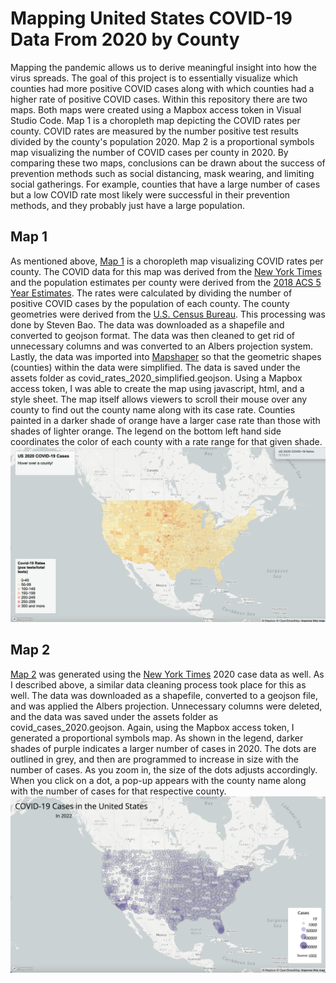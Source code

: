 # Mapping United States COVID-19 Data From 2020 by County 

Mapping the pandemic allows us to derive meaningful insight into how the virus spreads. The goal of this project is to essentially visualize which counties had more positive COVID cases along with which counties had a higher rate of positive COVID cases. Within this repository there are two maps. Both maps were created using a Mapbox access token in Visual Studio Code. Map 1 is a choropleth map depicting the COVID rates per county. COVID rates are measured by the number positive test results divided by the county's population 2020. Map 2 is a proportional symbols map visualizing the number of COVID cases per county in 2020. By comparing these two maps, conclusions can be drawn about the success of prevention methods such as social distancing, mask wearing, and limiting social gatherings. For example, counties that have a large number of cases but a low COVID rate most likely were successful in their prevention methods, and they probably just have a large population.

## Map 1
As mentioned above, [Map 1](https://zoedooley00.github.io/mapping_covid19/map1.html) is a choropleth map visualizing COVID rates per county. The COVID data for this map was derived from the [New York Times](https://github.com/nytimes/covid-19-data/blob/43d32dde2f87bd4dafbb7d23f5d9e878124018b8/live/us-counties.csv) and the population estimates per county were derived from the [2018 ACS 5 Year Estimates](https://www.census.gov/geographies/mapping-files/time-series/geo/carto-boundary-file.html). The rates were calculated by dividing the number of positive COVID cases by the population of each county. The county geometries were derived from the [U.S. Census Bureau](/Users/zoedooley/Desktop/SpringQ/Geog458/workspace/mapping_covid19). This processing was done by Steven Bao. The data was downloaded as a shapefile and converted to geojson format. The data was then cleaned to get rid of unnecessary columns and was converted to an Albers projection system. Lastly, the data was imported into [Mapshaper](https://mapshaper.org/) so that the geometric shapes (counties) within the data were simplified. The data is saved under the assets folder as covid_rates_2020_simplified.geojson. Using a Mapbox access token, I was able to create the map using javascript, html, and a style sheet. The map itself allows viewers to scroll their mouse over any county to find out the county name along with its case rate. Counties painted in a darker shade of orange have a larger case rate than those with shades of lighter orange. The legend on the bottom left hand side coordinates the color of each county with a rate range for that given shade.
![](img/map1.png)

## Map 2
[Map 2](https://zoedooley00.github.io/mapping_covid19/map2.html) was generated using the [New York Times](https://github.com/nytimes/covid-19-data/blob/43d32dde2f87bd4dafbb7d23f5d9e878124018b8/live/us-counties.csv) 2020 case data as well. As I described above, a similar data cleaning process took place for this as well. The data was downloaded as a shapefile, converted to a geojson file, and was applied the Albers projection. Unnecessary columns were deleted, and the data was saved under the assets folder as covid_cases_2020.geojson. Again, using the Mapbox access token, I generated a proportional symbols map. As shown in the legend, darker shades of purple indicates a larger number of cases in 2020. The dots are outlined in grey, and then are programmed to increase in size with the number of cases. As you zoom in, the size of the dots adjusts accordingly. When you click on a dot, a pop-up appears with the county name along with the number of cases for that respective county. 
![](img/map2.png)
